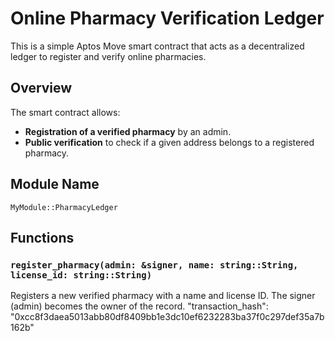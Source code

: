 # Online Pharmacy Verification Ledger

This is a simple Aptos Move smart contract that acts as a decentralized ledger to register and verify online pharmacies.

## Overview

The smart contract allows:
- **Registration of a verified pharmacy** by an admin.
- **Public verification** to check if a given address belongs to a registered pharmacy.

## Module Name

```
MyModule::PharmacyLedger
```

## Functions

### `register_pharmacy(admin: &signer, name: string::String, license_id: string::String)`

Registers a new verified pharmacy with a name and license ID. The signer (admin) becomes the owner of the record.
"transaction_hash": "0xcc8f3daea5013abb80df8409bb1e3dc10ef6232283ba37f0c297def35a7b162b"
